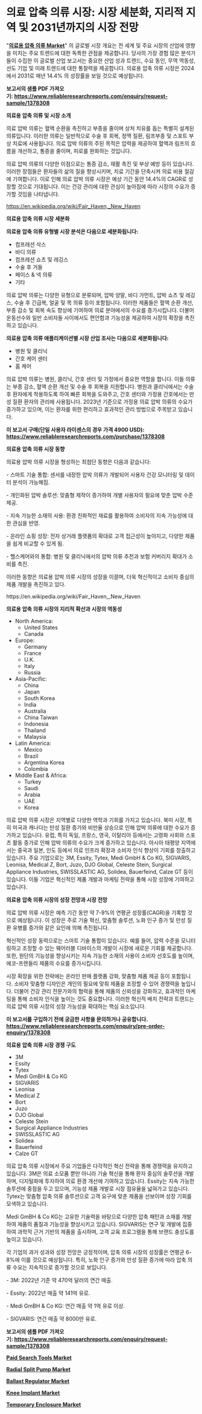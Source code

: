 <p><h1>의료 압축 의류 시장: 시장 세분화, 지리적 지역 및 2031년까지의 시장 전망</h1></p><p>"<strong><a href="https://www.reliableresearchreports.com/medical-compression-garments-r1378308?utm_campaign=106&utm_medium=7&utm_source=Github&utm_content=ia&utm_term=22112024&utm_id=medical-compression-garments">의료용 압축 의류 Market</a></strong>" 의 글로벌 시장 개요는 전 세계 및 주요 시장의 산업에 영향을 미치는 주요 트렌드에 대한 독특한 관점을 제공합니다. 당사의 가장 경험 많은 분석가들이 수집한 이 글로벌 산업 보고서는 중요한 산업 성과 트렌드, 수요 동인, 무역 역동성, 선도 기업 및 미래 트렌드에 대한 통찰력을 제공합니다. 의료용 압축 의류 시장은 2024에서 2031로 매년 14.4% 의 성장률을 보일 것으로 예상됩니다.&nbsp;</p>
<p><strong>보고서의 샘플 PDF 가져오기:&nbsp;<a href="https://www.reliableresearchreports.com/enquiry/request-sample/1378308?utm_campaign=106&utm_medium=7&utm_source=Github&utm_content=ia&utm_term=22112024&utm_id=medical-compression-garments">https://www.reliableresearchreports.com/enquiry/request-sample/1378308</a></strong></p>
<p><strong>의료용 압축 의류 및 시장 소개</strong></p>
<p><p>의료 압박 의류는 혈액 순환을 촉진하고 부종을 줄이며 상처 치유를 돕는 특별히 설계된 의류입니다. 이러한 의류는 일반적으로 수술 후 회복, 정맥 질환, 림프부종 및 스포트 부상 치료에 사용됩니다. 의료 압박 의류의 주된 목적은 압력을 제공하여 혈액과 림프의 흐름을 개선하고, 통증을 줄이며, 피로를 완화하는 것입니다. </p><p>의료 압박 의류의 다양한 이점으로는 통증 감소, 재활 촉진 및 부상 예방 등이 있습니다. 이러한 장점들은 환자들의 삶의 질을 향상시키며, 치료 기간을 단축시켜 의료 비용 절감에 기여합니다. 이로 인해 의료 압박 의류 시장은 예상 기간 동안 14.4%의 CAGR로 성장할 것으로 기대됩니다. 이는 건강 관리에 대한 관심이 높아짐에 따라 시장의 수요가 증가할 것임을 나타냅니다.</p></p>
<p><a href="https://en.wikipedia.org/wiki/Fair_Haven,_New_Haven?utm_campaign=106&utm_medium=7&utm_source=Github&utm_content=ia&utm_term=22112024&utm_id=medical-compression-garments">https://en.wikipedia.org/wiki/Fair_Haven,_New_Haven</a></p>
<p><strong>의료용 압축 의류 시장 세분화</strong></p>
<p><strong>의료용 압축 의류 유형별 시장 분석은 다음으로 세분화됩니다:</strong></p>
<p><ul><li>컴프레션 삭스</li><li>바디 의류</li><li>컴프레션 쇼츠 및 레깅스</li><li>수술 후 거들</li><li>페이스 & 넥 의류</li><li>기타</li></ul></p>
<p><p>의료 압박 의류는 다양한 유형으로 분류되며, 압박 양말, 바디 가먼트, 압박 쇼츠 및 레깅스, 수술 후 긴급복, 얼굴 및 목 의류 등이 포함됩니다. 이러한 제품들은 혈액 순환 개선, 부종 감소 및 회복 속도 향상에 기여하여 의료 분야에서의 수요를 증가시킵니다. 더불어 운동선수와 일반 소비자들 사이에서도 편안함과 기능성을 제공하여 시장의 확장을 촉진하고 있습니다.</p></p>
<p><strong>의료용 압축 의류 애플리케이션별 시장 산업 조사는 다음으로 세분화됩니다:</strong></p>
<p><ul><li>병원 및 클리닉</li><li>간호 케어 센터</li><li>홈 케어</li></ul></p>
<p><p>의료 압박 의류는 병원, 클리닉, 간호 센터 및 가정에서 중요한 역할을 합니다. 이들 의류는 부종 감소, 혈액 순환 개선 및 수술 후 회복을 지원합니다. 병원과 클리닉에서는 수술 후 환자에게 착용하도록 하여 빠른 회복을 도와주고, 간호 센터와 가정용 간호에서는 만성 질환 환자의 관리에 사용됩니다. 2023년 기준으로 가정용 의료 압박 의류의 수요가 증가하고 있으며, 이는 환자를 위한 편리하고 효과적인 관리 방법으로 주목받고 있습니다.</p></p>
<p><strong>이 보고서 구매(단일 사용자 라이센스의 경우 가격 4900 USD): <a href="https://www.reliableresearchreports.com/purchase/1378308?utm_campaign=106&utm_medium=7&utm_source=Github&utm_content=ia&utm_term=22112024&utm_id=medical-compression-garments">https://www.reliableresearchreports.com/purchase/1378308</a></strong></p>
<p><strong>의료용 압축 의류 시장 동향</strong></p>
<p><p>의료용 압박 의류 시장을 형성하는 최첨단 동향은 다음과 같습니다:</p><p>- 스마트 기술 통합: 센서를 내장한 압박 의류가 개발되어 사용자 건강 모니터링 및 데이터 분석이 가능해짐.</p><p>- 개인화된 압박 솔루션: 맞춤형 제작이 증가하여 개별 사용자의 필요에 맞춘 압박 수준 제공.</p><p>- 지속 가능한 소재의 사용: 환경 친화적인 재료를 활용하여 소비자의 지속 가능성에 대한 관심을 반영.</p><p>- 온라인 쇼핑 성장: 전자 상거래 플랫폼의 확대로 고객 접근성이 높아지고, 다양한 제품을 쉽게 비교할 수 있게 됨.</p><p>- 헬스케어와의 통합: 병원 및 클리닉에서의 압박 의류 추천과 보험 커버리지 확대가 소비를 촉진.</p><p>이러한 동향은 의료용 압박 의류 시장의 성장을 이끌며, 더욱 혁신적이고 소비자 중심의 제품 개발을 촉진하고 있다.</p></p>
<p>https://en.wikipedia.org/wiki/Fair_Haven,_New_Haven</p>
<p><strong>의료용 압축 의류 시장의 지리적 확산과 시장의 역동성</strong></p>
<p><ul>
    <li>
        North America:
        <ul>
            <li>United States</li>
            <li>Canada</li>
        </ul>
    </li>
    <li>
        Europe:
        <ul>
            <li>Germany</li>
            <li>France</li>
            <li>U.K.</li>
            <li>Italy</li>
            <li>Russia</li>
        </ul>
    </li>
    <li>
        Asia-Pacific:
        <ul>
            <li>China</li>
            <li>Japan</li>
            <li>South Korea</li>
            <li>India</li>
            <li>Australia</li>
            <li>China Taiwan</li>
            <li>Indonesia</li>
            <li>Thailand</li>
            <li>Malaysia</li>
        </ul>
    </li>
    <li>
        Latin America:
        <ul>
            <li>Mexico</li>
            <li>Brazil</li>
            <li>Argentina Korea</li>
            <li>Colombia</li>
        </ul>
    </li>
    <li>
        Middle East & Africa:
        <ul>
            <li>Turkey</li>
            <li>Saudi</li>
            <li>Arabia</li>
            <li>UAE</li>
            <li>Korea</li>
        </ul>
    </li>
    </ul></p>
<p><p>의료 압박 의류 시장은 지역별로 다양한 역학과 기회를 가지고 있습니다. 북미 시장, 특히 미국과 캐나다는 만성 질환 증가와 비만율 상승으로 인해 압박 의류에 대한 수요가 증가하고 있습니다. 유럽, 특히 독일, 프랑스, 영국, 이탈리아 등에서는 고령화 사회와 스포츠 활동 증가로 인해 압박 의류의 수요가 크게 증가하고 있습니다. 아시아 태평양 지역에서는 중국과 일본, 인도 등에서 의료 인프라 확장과 소비자 인식 향상이 기회를 창출하고 있습니다. 주요 기업으로는 3M, Essity, Tytex, Medi GmbH & Co KG, SIGVARIS, Leonisa, Medical Z, Bort, Juzo, DJO Global, Celeste Stein, Surgical Appliance Industries, SWISSLASTIC AG, Solidea, Bauerfeind, Calze GT 등이 있습니다. 이들 기업은 혁신적인 제품 개발과 마케팅 전략을 통해 시장 성장에 기여하고 있습니다.</p></p>
<p><strong>의료용 압축 의류 시장의 성장 전망과 시장 전망</strong></p>
<p><p>의료 압박 의류 시장은 예측 기간 동안 약 7-9%의 연평균 성장률(CAGR)을 기록할 것으로 예상됩니다. 이 성장은 주로 기술 혁신, 맞춤형 솔루션, 노화 인구 증가 및 만성 질환 유병률 증가와 같은 요인에 의해 촉진됩니다.</p><p>혁신적인 성장 동력으로는 스마트 기술 통합이 있습니다. 예를 들어, 압력 수준을 모니터링하고 조정할 수 있는 웨어러블 디바이스의 개발이 시장에 새로운 기회를 제공합니다. 또한, 원단의 기능성을 향상시키는 지속 가능한 소재의 사용이 소비자 선호도를 높이며, 에코-프렌들리 제품의 수요를 증가시킵니다.</p><p>시장 확장을 위한 전략에는 온라인 판매 플랫폼 강화, 맞춤형 제품 제공 등이 포함됩니다. 소비자 맞춤형 디자인은 개인의 필요에 맞춰 제품을 조정할 수 있어 경쟁력을 높입니다. 더불어 건강 관리 전문가와의 협력을 통해 제품의 신뢰성을 강화하고, 효과적인 마케팅을 통해 소비자 인식을 높이는 것도 중요합니다. 이러한 혁신적 배치 전략과 트렌드는 의료 압박 의류 시장의 성장 가능성을 확대하는 핵심 요소입니다.</p></p>
<p><strong>이 보고서를 구입하기 전에 궁금한 사항을 문의하거나 공유합니다. <a href="https://www.reliableresearchreports.com/enquiry/pre-order-enquiry/1378308?utm_campaign=106&utm_medium=7&utm_source=Github&utm_content=ia&utm_term=22112024&utm_id=medical-compression-garments">https://www.reliableresearchreports.com/enquiry/pre-order-enquiry/1378308</a></strong></p>
<p><strong>의료용 압축 의류 시장 경쟁 구도</strong></p>
<p><ul><li>3M</li><li>Essity</li><li>Tytex</li><li>Medi GmBH & Co KG</li><li>SIGVARIS</li><li>Leonisa</li><li>Medical Z</li><li>Bort</li><li>Juzo</li><li>DJO Global</li><li>Celeste Stein</li><li>Surgical Appliance Industries</li><li>SWISSLASTIC AG</li><li>Solidea</li><li>Bauerfeind</li><li>Calze GT</li></ul></p>
<p><p>의료 압축 의류 시장에서 주요 기업들은 다각적인 혁신 전략을 통해 경쟁력을 유지하고 있습니다. 3M은 의료 소모품 뿐만 아니라 기술 혁신을 통해 환자 중심의 솔루션을 개발하며, 디지털화에 투자하여 의료 환경 개선에 기여하고 있습니다. Essity는 지속 가능한 솔루션에 중점을 두고 있으며, 기능성 제품 개발로 시장 점유율을 넓혀가고 있습니다. Tytex는 맞춤형 압축 의류 솔루션으로 고객 요구에 맞춘 제품을 선보이며 성장 기회를 모색하고 있습니다.</p><p>Medi GmBH & Co KG는 고유한 기술력을 바탕으로 다양한 압축 패턴과 소재를 개발하여 제품의 품질과 기능성을 향상시키고 있습니다. SIGVARIS는 연구 및 개발에 집중하여 과학적 근거 기반의 제품을 출시하며, 고객 교육 프로그램을 통해 브랜드 충성도를 높이고 있습니다.</p><p>각 기업의 과거 성과와 성장 전망은 긍정적이며, 압축 의류 시장의 성장률은 연평균 6-8%에 이를 것으로 예상됩니다. 특히, 노화 인구 증가와 만성 질환 증가에 따라 압축 의류 수요는 지속적으로 증가할 것으로 보입니다.</p><p>- 3M: 2022년 기준 약 470억 달러의 연간 매출.</p><p>- Essity: 2022년 매출 약 141억 유로.</p><p>- Medi GmBH & Co KG: 연간 매출 약 1억 유로 이상.</p><p>- SIGVARIS: 연간 매출 약 8000만 유로.</p></p>
<p><strong>보고서의 샘플 PDF 가져오기:&nbsp;<a href="https://www.reliableresearchreports.com/enquiry/request-sample/1378308?utm_campaign=106&utm_medium=7&utm_source=Github&utm_content=ia&utm_term=22112024&utm_id=medical-compression-garments">https://www.reliableresearchreports.com/enquiry/request-sample/1378308</a></strong></p>
<p><strong><p><a href="https://www.linkedin.com/pulse/exploring-growth-potential-paid-search-tools-market-size-share-ynioe?utm_campaign=106&utm_medium=7&utm_source=Github&utm_content=ia&utm_term=22112024&utm_id=medical-compression-garments">Paid Search Tools Market</a></p><p><a href="https://github.com/julyju69/Market-Research-Report-List-5/blob/main/radial-split-pump-market.md?utm_campaign=106&utm_medium=7&utm_source=Github&utm_content=ia&utm_term=22112024&utm_id=medical-compression-garments">Radial Split Pump Market</a></p><p><a href="https://github.com/nathandecarvalho/Market-Research-Report-List-5/blob/main/ballast-regulator-market.md?utm_campaign=106&utm_medium=7&utm_source=Github&utm_content=ia&utm_term=22112024&utm_id=medical-compression-garments">Ballast Regulator Market</a></p><p><a href="https://issuu.com/reportprime-2/docs/knee-implant-market-size-2030.pptx_97e6c671764ab2?utm_campaign=106&utm_medium=7&utm_source=Github&utm_content=ia&utm_term=22112024&utm_id=medical-compression-garments">Knee Implant Market</a></p><p><a href="https://www.linkedin.com/pulse/temporary-enclosure-market-surge-117-cagr-growth-2031-sales-mbtie?utm_campaign=106&utm_medium=7&utm_source=Github&utm_content=ia&utm_term=22112024&utm_id=medical-compression-garments">Temporary Enclosure Market</a></p></strong></p>
<p></p>